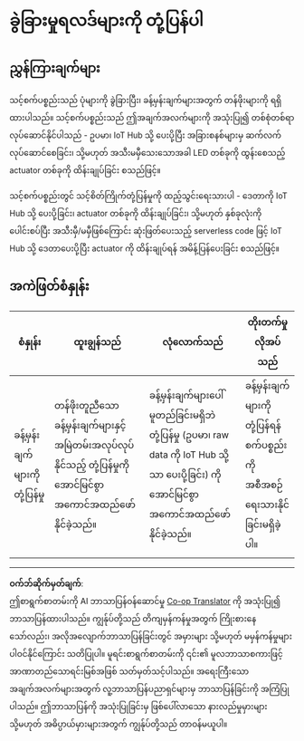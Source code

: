 <!--
CO_OP_TRANSLATOR_METADATA:
{
  "original_hash": "022e21f8629b721424c1de25195fff67",
  "translation_date": "2025-08-28T16:09:15+00:00",
  "source_file": "4-manufacturing/lessons/2-check-fruit-from-device/assignment.md",
  "language_code": "my"
}
-->
# ခွဲခြားမှုရလဒ်များကို တုံ့ပြန်ပါ

## ညွှန်ကြားချက်များ

သင့်စက်ပစ္စည်းသည် ပုံများကို ခွဲခြားပြီး၊ ခန့်မှန်းချက်များအတွက် တန်ဖိုးများကို ရရှိထားပါသည်။ သင့်စက်ပစ္စည်းသည် ဤအချက်အလက်များကို အသုံးပြု၍ တစ်စုံတစ်ရာလုပ်ဆောင်နိုင်ပါသည် - ဥပမာ၊ IoT Hub သို့ ပေးပို့ပြီး အခြားစနစ်များမှ ဆက်လက်လုပ်ဆောင်စေခြင်း၊ သို့မဟုတ် အသီးမမှီသေးသောအခါ LED တစ်ခုကို ထွန်းစေသည့် actuator တစ်ခုကို ထိန်းချုပ်ခြင်း စသည်ဖြင့်။

သင့်စက်ပစ္စည်းတွင် သင့်စိတ်ကြိုက်တုံ့ပြန်မှုကို ထည့်သွင်းရေးသားပါ - ဒေတာကို IoT Hub သို့ ပေးပို့ခြင်း၊ actuator တစ်ခုကို ထိန်းချုပ်ခြင်း၊ သို့မဟုတ် နှစ်ခုလုံးကို ပေါင်းစပ်ပြီး အသီးမှီ/မမှီဖြစ်ကြောင်း ဆုံးဖြတ်ပေးသည့် serverless code ဖြင့် IoT Hub သို့ ဒေတာပေးပို့ပြီး actuator ကို ထိန်းချုပ်ရန် အမိန့်ပြန်ပေးခြင်း စသည်ဖြင့်။

## အကဲဖြတ်စံနှုန်း

| စံနှုန်း | ထူးချွန်သည် | လုံလောက်သည် | တိုးတက်မှုလိုအပ်သည် |
| -------- | ------------ | ------------ | ------------------- |
| ခန့်မှန်းချက်များကို တုံ့ပြန်မှု | တန်ဖိုးတူညီသော ခန့်မှန်းချက်များနှင့် အမြဲတမ်းအလုပ်လုပ်နိုင်သည့် တုံ့ပြန်မှုကို အောင်မြင်စွာ အကောင်အထည်ဖော်နိုင်ခဲ့သည်။ | ခန့်မှန်းချက်များပေါ်မူတည်ခြင်းမရှိဘဲ တုံ့ပြန်မှု (ဥပမာ၊ raw data ကို IoT Hub သို့သာ ပေးပို့ခြင်း) ကို အောင်မြင်စွာ အကောင်အထည်ဖော်နိုင်ခဲ့သည်။ | ခန့်မှန်းချက်များကို တုံ့ပြန်ရန် စက်ပစ္စည်းကို အစီအစဉ်ရေးသားနိုင်ခြင်းမရှိခဲ့ပါ။ |

---

**ဝက်ဘ်ဆိုက်မှတ်ချက်**:  
ဤစာရွက်စာတမ်းကို AI ဘာသာပြန်ဝန်ဆောင်မှု [Co-op Translator](https://github.com/Azure/co-op-translator) ကို အသုံးပြု၍ ဘာသာပြန်ထားပါသည်။ ကျွန်ုပ်တို့သည် တိကျမှန်ကန်မှုအတွက် ကြိုးစားနေသော်လည်း၊ အလိုအလျောက်ဘာသာပြန်ခြင်းတွင် အမှားများ သို့မဟုတ် မမှန်ကန်မှုများ ပါဝင်နိုင်ကြောင်း သတိပြုပါ။ မူရင်းစာရွက်စာတမ်းကို ၎င်း၏ မူလဘာသာစကားဖြင့် အာဏာတည်သောရင်းမြစ်အဖြစ် သတ်မှတ်သင့်ပါသည်။ အရေးကြီးသော အချက်အလက်များအတွက် လူ့ဘာသာပြန်ပညာရှင်များမှ ဘာသာပြန်ခြင်းကို အကြံပြုပါသည်။ ဤဘာသာပြန်ကို အသုံးပြုခြင်းမှ ဖြစ်ပေါ်လာသော နားလည်မှုမှားများ သို့မဟုတ် အဓိပ္ပာယ်မှားများအတွက် ကျွန်ုပ်တို့သည် တာဝန်မယူပါ။